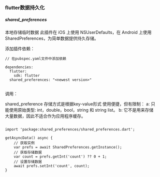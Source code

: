 ### flutter数据持久化



##### shared_preferences

本地存储临时数据
此插件在 iOS 上使用 NSUserDefaults，在 Android 上使用 SharedPreferences，为简单数据提供持久存储。

添加插件依赖：

```
// 在pubspec.yaml文件中添加依赖

dependencies:
  flutter:
    sdk: flutter
  shared_preferences: "<newest version>"


```

调用：

shared_preference 存储方式是根据key-value形式
使用便捷，但有限制：
    a: 只能使用原始类型: int，double，bool，string 和 string list。
    b: 它不是用来存储大量数据，因此不适合作为应用程序缓存。

```

import 'package:shared_preferences/shared_preferences.dart';

getAsyncData() async {
    // 获取实例
    var prefs = await SharedPreferences.getInstance();
    // 获取存储数据
    var count = prefs.getInt('count') ?? 0 + 1;
    // 设置存储数据
    await prefs.setInt('count', count);
}


```

